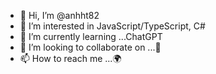 - 👋 Hi, I’m @anhht82
- 👀 I’m interested in JavaScript/TypeScript, C#
- 🌱 I’m currently learning ...ChatGPT
- 💞️ I’m looking to collaborate on ...🚀
- 📫 How to reach me ...🌍

<!---
anhht82/anhht82 is a ✨ special ✨ repository because its `README.md` (this file) appears on your GitHub profile.
You can click the Preview link to take a look at your changes.
--->

